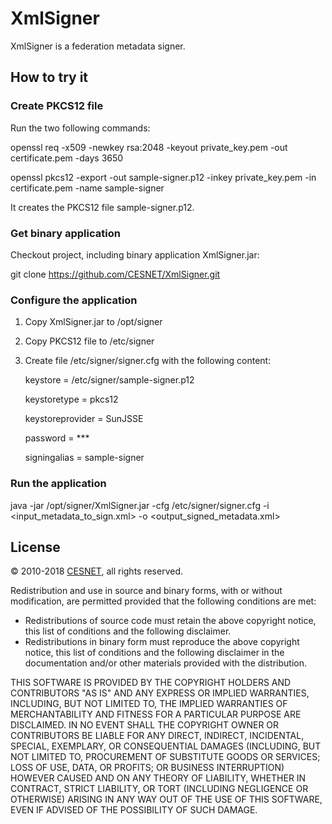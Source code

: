 # XmlSigner #

XmlSigner is a federation metadata signer.

## How to try it ##

### Create PKCS12 file  ###

Run the two following commands:

openssl req -x509 -newkey rsa:2048 -keyout private_key.pem -out certificate.pem -days 3650

openssl pkcs12 -export -out sample-signer.p12 -inkey private_key.pem -in certificate.pem -name sample-signer

It creates the PKCS12 file sample-signer.p12.

### Get binary application ###

Checkout project, including binary application XmlSigner.jar:

git clone https://github.com/CESNET/XmlSigner.git

### Configure the application ###

1) Copy XmlSigner.jar to /opt/signer

2) Copy PKCS12 file to /etc/signer

3) Create file /etc/signer/signer.cfg with the following content:

    keystore = /etc/signer/sample-signer.p12
    
    keystoretype = pkcs12
    
    keystoreprovider = SunJSSE
    
    password = ***
    
    signingalias = sample-signer

### Run the application ###

java -jar /opt/signer/XmlSigner.jar -cfg /etc/signer/signer.cfg -i <input_metadata_to_sign.xml> -o <output_signed_metadata.xml>

## License ##

&copy; 2010-2018 [CESNET](https://www.cesnet.cz/?lang=en), all rights reserved.

Redistribution and use in source and binary forms, with or without modification, are permitted provided that the following conditions are met:

- Redistributions of source code must retain the above copyright notice, this list of conditions and the following disclaimer.
- Redistributions in binary form must reproduce the above copyright notice, this list of conditions and the following disclaimer in the documentation and/or other materials provided with the distribution.

THIS SOFTWARE IS PROVIDED BY THE COPYRIGHT HOLDERS AND
CONTRIBUTORS "AS IS" AND ANY EXPRESS OR IMPLIED WARRANTIES,
INCLUDING, BUT NOT LIMITED TO, THE IMPLIED WARRANTIES OF
MERCHANTABILITY AND FITNESS FOR A PARTICULAR PURPOSE ARE
DISCLAIMED. IN NO EVENT SHALL THE COPYRIGHT OWNER OR CONTRIBUTORS
BE LIABLE FOR ANY DIRECT, INDIRECT, INCIDENTAL, SPECIAL,
EXEMPLARY, OR CONSEQUENTIAL DAMAGES (INCLUDING, BUT NOT LIMITED
TO, PROCUREMENT OF SUBSTITUTE GOODS OR SERVICES; LOSS OF USE,
DATA, OR PROFITS; OR BUSINESS INTERRUPTION) HOWEVER CAUSED AND ON
ANY THEORY OF LIABILITY, WHETHER IN CONTRACT, STRICT LIABILITY,
OR TORT (INCLUDING NEGLIGENCE OR OTHERWISE) ARISING IN ANY WAY
OUT OF THE USE OF THIS SOFTWARE, EVEN IF ADVISED OF THE
POSSIBILITY OF SUCH DAMAGE.
